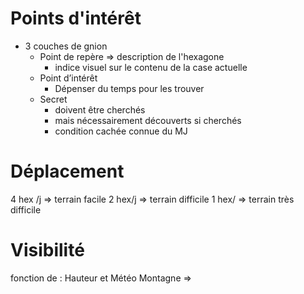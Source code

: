 
# Points d'intérêt

- 3 couches de gnion
	- Point de repère => description de l'hexagone
		- indice visuel sur le contenu de la case actuelle
	- Point d’intérêt 
		- Dépenser du temps pour les trouver
	- Secret
		- doivent être cherchés
		- mais nécessairement découverts si cherchés
		- condition cachée connue du MJ

# Déplacement


4 hex /j => terrain facile
2 hex/j => terrain difficile
1 hex/ => terrain très difficile

# Visibilité
fonction de  : Hauteur et Météo
Montagne => 